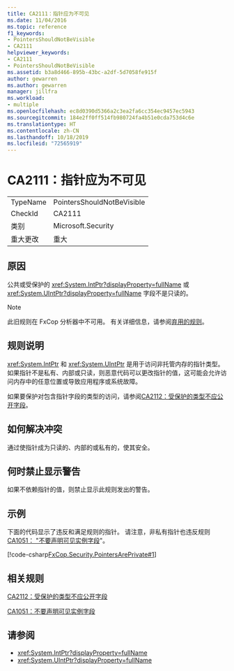 ```yaml
---
title: CA2111：指针应为不可见
ms.date: 11/04/2016
ms.topic: reference
f1_keywords:
- PointersShouldNotBeVisible
- CA2111
helpviewer_keywords:
- CA2111
- PointersShouldNotBeVisible
ms.assetid: b3a8d466-895b-43bc-a2df-5d7058fe915f
author: gewarren
ms.author: gewarren
manager: jillfra
ms.workload:
- multiple
ms.openlocfilehash: ec8d0390d5366a2c3ea2fa6cc354ec9457ec5943
ms.sourcegitcommit: 184e2ff0ff514fb980724fa4b51e0cda753d4c6e
ms.translationtype: HT
ms.contentlocale: zh-CN
ms.lasthandoff: 10/18/2019
ms.locfileid: "72565919"
---
```

# <a name="ca2111-pointers-should-not-be-visible"></a>CA2111：指针应为不可见

|||
|-|-|
|TypeName|PointersShouldNotBeVisible|
|CheckId|CA2111|
|类别|Microsoft.Security|
|重大更改|重大|

## <a name="cause"></a>原因
公共或受保护的 <xref:System.IntPtr?displayProperty=fullName> 或 <xref:System.UIntPtr?displayProperty=fullName> 字段不是只读的。

> [!NOTE]
> 此旧规则在 FxCop 分析器中不可用。 有关详细信息，请参阅[弃用的规则](fxcop-rule-port-status.md#deprecated-rules)。

## <a name="rule-description"></a>规则说明
 <xref:System.IntPtr> 和 <xref:System.UIntPtr> 是用于访问非托管内存的指针类型。 如果指针不是私有、内部或只读，则恶意代码可以更改指针的值，这可能会允许访问内存中的任意位置或导致应用程序或系统故障。

如果要保护对包含指针字段的类型的访问，请参阅[CA2112：受保护的类型不应公开字段](../code-quality/ca2112.md)。

## <a name="how-to-fix-violations"></a>如何解决冲突
通过使指针成为只读的、内部的或私有的，使其安全。

## <a name="when-to-suppress-warnings"></a>何时禁止显示警告
如果不依赖指针的值，则禁止显示此规则发出的警告。

## <a name="example"></a>示例
下面的代码显示了违反和满足规则的指针。 请注意，非私有指针也违反规则[CA1051： "不要声明可见实例字段](../code-quality/ca1051.md)"。

[!code-csharp[FxCop.Security.PointersArePrivate#1](../code-quality/codesnippet/CSharp/ca2111-pointers-should-not-be-visible_1.cs)]

## <a name="related-rules"></a>相关规则
[CA2112：受保护的类型不应公开字段](../code-quality/ca2112.md)

[CA1051：不要声明可见实例字段](../code-quality/ca1051.md)

## <a name="see-also"></a>请参阅

- <xref:System.IntPtr?displayProperty=fullName>
- <xref:System.UIntPtr?displayProperty=fullName>

